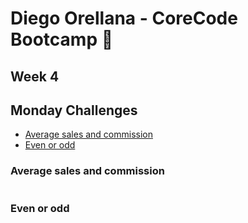 # Diego Orellana - CoreCode Bootcamp 🚀
## Week 4
## Monday Challenges
- [Average sales and commission](https://github.com/DiegoMGE/core-code-from-scratch-readme-week-4/blob/main)
- [Even or odd]()

### Average sales and commission
```python
```

### Even or odd
```python
```
